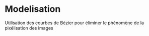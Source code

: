 # Modelisation

Utilisation des courbes de Bézier pour éliminer le phénomène de la pixélisation des images
